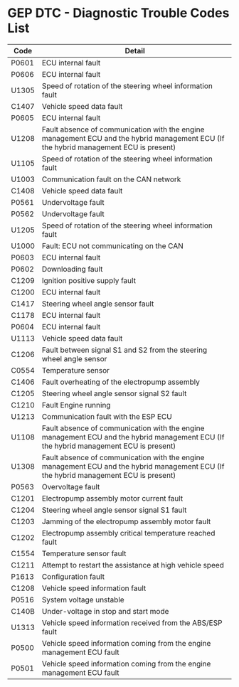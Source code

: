 # GEP DTC - Diagnostic Trouble Codes List

| Code | Detail |
| - | - |
| P0601 | ECU internal fault |
| P0606 | ECU internal fault |
| U1305 | Speed of rotation of the steering wheel information fault |
| C1407 | Vehicle speed data fault |
| P0605 | ECU internal fault |
| U1208 | Fault absence of communication with the engine management ECU and the hybrid management ECU (If the hybrid management ECU is present) |
| U1105 | Speed of rotation of the steering wheel information fault |
| U1003 | Communication fault on the CAN network |
| C1408 | Vehicle speed data fault |
| P0561 | Undervoltage fault |
| P0562 | Undervoltage fault |
| U1205 | Speed of rotation of the steering wheel information fault |
| U1000 | Fault: ECU not communicating on the CAN |
| P0603 | ECU internal fault |
| P0602 | Downloading fault |
| C1209 | Ignition positive supply fault |
| C1200 | ECU internal fault |
| C1417 | Steering wheel angle sensor fault |
| C1178 | ECU internal fault |
| P0604 | ECU internal fault |
| U1113 | Vehicle speed data fault |
| C1206 | Fault between signal S1 and S2 from the steering wheel angle sensor |
| C0554 | Temperature sensor |
| C1406 | Fault overheating of the electropump assembly |
| C1205 | Steering wheel angle sensor signal S2 fault |
| C1210 | Fault Engine running |
| U1213 | Communication fault with the ESP ECU |
| U1108 | Fault absence of communication with the engine management ECU and the hybrid management ECU (If the hybrid management ECU is present) |
| U1308 | Fault absence of communication with the engine management ECU and the hybrid management ECU (If the hybrid management ECU is present) |
| P0563 | Overvoltage fault |
| C1201 | Electropump assembly motor current fault |
| C1204 | Steering wheel angle sensor signal S1 fault |
| C1203 | Jamming of the electropump assembly motor fault |
| C1202 | Electropump assembly critical temperature reached fault |
| C1554 | Temperature sensor fault |
| C1211 | Attempt to restart the assistance at high vehicle speed |
| P1613 | Configuration fault |
| C1208 | Vehicle speed information fault |
| P0516 | System voltage unstable |
| C140B | Under-voltage in stop and start mode |
| U1313 | Vehicle speed information received from the ABS/ESP fault |
| P0500 | Vehicle speed information coming from the engine management ECU fault |
| P0501 | Vehicle speed information coming from the engine management ECU fault |
